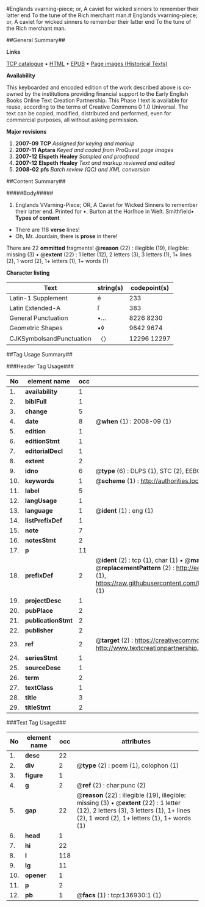 #Englands vvarning-piece; or, A caviet for wicked sinners to remember their latter end To the tune of the Rich merchant man.#
Englands vvarning-piece; or, A caviet for wicked sinners to remember their latter end To the tune of the Rich merchant man.

##General Summary##

**Links**

[TCP catalogue](http://www.ota.ox.ac.uk/tcp/)  • 
[HTML](http://tei.it.ox.ac.uk/tcp/Texts-HTML/free/A84/A84009.html)  • 
[EPUB](http://tei.it.ox.ac.uk/tcp/Texts-EPUB/free/A84/A84009.epub) • 
[Page images (Historical Texts)](https://data.historicaltexts.jisc.ac.uk/view?pubId=eebo-99896795e&pageId=eebo-99896795e-136930-1)

**Availability**

This keyboarded and encoded edition of the
	       work described above is co-owned by the institutions
	       providing financial support to the Early English Books
	       Online Text Creation Partnership. This Phase I text is
	       available for reuse, according to the terms of Creative
	       Commons 0 1.0 Universal. The text can be copied,
	       modified, distributed and performed, even for
	       commercial purposes, all without asking permission.

**Major revisions**

1. __2007-09__ __TCP__ *Assigned for keying and markup*
1. __2007-11__ __Aptara__ *Keyed and coded from ProQuest page images*
1. __2007-12__ __Elspeth Healey__ *Sampled and proofread*
1. __2007-12__ __Elspeth Healey__ *Text and markup reviewed and edited*
1. __2008-02__ __pfs__ *Batch review (QC) and XML conversion*

##Content Summary##

#####Body#####

1. Englands VVarning-Piece;
OR,
A Caviet for Wicked Sinners to remember their latter end.
Printed for •. Burton at the Horſhoe in Weſt. Smithfield▪
**Types of content**

  * There are 118 **verse** lines!
  * Oh, Mr. Jourdain, there is **prose** in there!

There are 22 **ommitted** fragments! 
 @__reason__ (22) : illegible (19), illegible: missing (3)  •  @__extent__ (22) : 1 letter (12), 2 letters (3), 3 letters (1), 1+ lines (2), 1 word (2), 1+ letters (1), 1+ words (1)

**Character listing**


|Text|string(s)|codepoint(s)|
|---|---|---|
|Latin-1 Supplement|é|233|
|Latin Extended-A|ſ|383|
|General Punctuation|•…|8226 8230|
|Geometric Shapes|▪◊|9642 9674|
|CJKSymbolsandPunctuation|〈〉|12296 12297|

##Tag Usage Summary##

###Header Tag Usage###

|No|element name|occ|attributes|
|---|---|---|---|
|1.|__availability__|1||
|2.|__biblFull__|1||
|3.|__change__|5||
|4.|__date__|8| @__when__ (1) : 2008-09 (1)|
|5.|__edition__|1||
|6.|__editionStmt__|1||
|7.|__editorialDecl__|1||
|8.|__extent__|2||
|9.|__idno__|6| @__type__ (6) : DLPS (1), STC (2), EEBO-CITATION (1), PROQUEST (1), VID (1)|
|10.|__keywords__|1| @__scheme__ (1) : http://authorities.loc.gov/ (1)|
|11.|__label__|5||
|12.|__langUsage__|1||
|13.|__language__|1| @__ident__ (1) : eng (1)|
|14.|__listPrefixDef__|1||
|15.|__note__|7||
|16.|__notesStmt__|2||
|17.|__p__|11||
|18.|__prefixDef__|2| @__ident__ (2) : tcp (1), char (1)  •  @__matchPattern__ (2) : ([0-9\-]+):([0-9IVX]+) (1), (.+) (1)  •  @__replacementPattern__ (2) : http://eebo.chadwyck.com/downloadtiff?vid=$1&page=$2 (1), https://raw.githubusercontent.com/textcreationpartnership/Texts/master/tcpchars.xml#$1 (1)|
|19.|__projectDesc__|1||
|20.|__pubPlace__|2||
|21.|__publicationStmt__|2||
|22.|__publisher__|2||
|23.|__ref__|2| @__target__ (2) : https://creativecommons.org/publicdomain/zero/1.0/ (1), http://www.textcreationpartnership.org/docs/. (1)|
|24.|__seriesStmt__|1||
|25.|__sourceDesc__|1||
|26.|__term__|2||
|27.|__textClass__|1||
|28.|__title__|3||
|29.|__titleStmt__|2||


###Text Tag Usage###

|No|element name|occ|attributes|
|---|---|---|---|
|1.|__desc__|22||
|2.|__div__|2| @__type__ (2) : poem (1), colophon (1)|
|3.|__figure__|1||
|4.|__g__|2| @__ref__ (2) : char:punc (2)|
|5.|__gap__|22| @__reason__ (22) : illegible (19), illegible: missing (3)  •  @__extent__ (22) : 1 letter (12), 2 letters (3), 3 letters (1), 1+ lines (2), 1 word (2), 1+ letters (1), 1+ words (1)|
|6.|__head__|1||
|7.|__hi__|22||
|8.|__l__|118||
|9.|__lg__|11||
|10.|__opener__|1||
|11.|__p__|2||
|12.|__pb__|1| @__facs__ (1) : tcp:136930:1 (1)|
